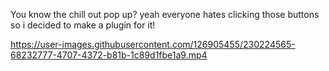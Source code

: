 You know the chill out pop up? yeah everyone hates clicking those buttons so i decided to make a plugin for it!


https://user-images.githubusercontent.com/126905455/230224565-68232777-4707-4372-b81b-1c89d1fbe1a9.mp4

